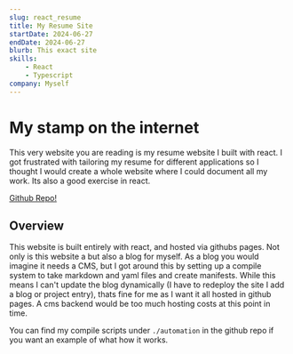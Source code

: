 ```yaml
---
slug: react_resume
title: My Resume Site
startDate: 2024-06-27
endDate: 2024-06-27
blurb: This exact site
skills: 
    - React
    - Typescript
company: Myself
---
```


# My stamp on the internet

This very website you are reading is my resume website I built with react. I got frustrated with tailoring my resume for different applications so I thought I would create a whole website where I could document all my work. Its also a good exercise in react.

[Github Repo!](https://github.com/PurpleReverie/react_resume)

## Overview

This website is built entirely with react, and hosted via githubs pages. Not only is this website a but also a blog for myself. As a blog you would imagine it needs a CMS, but I got around this by setting up a compile system to take markdown and yaml files and create manifests. While this means I can't update the blog dynamically (I have to redeploy the site I add a blog or project entry), thats fine for me as I want it all hosted in github pages. A cms backend would be too much hosting costs at this point in time.

You can find my compile scripts under `./automation` in the github repo if you want an example of what how it works.
